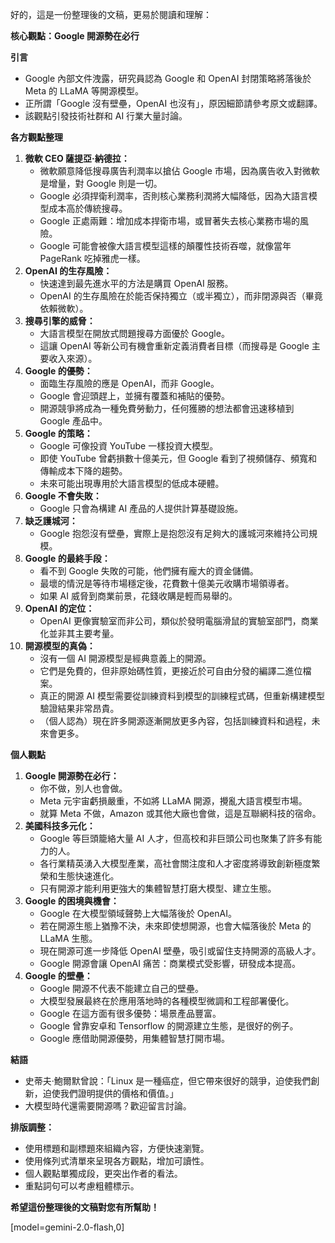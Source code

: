 好的，這是一份整理後的文稿，更易於閱讀和理解：

**核心觀點：Google 開源勢在必行**

**引言**

*   Google 內部文件洩露，研究員認為 Google 和 OpenAI 封閉策略將落後於 Meta 的 LLaMA 等開源模型。
*   正所謂「Google 沒有壁壘，OpenAI 也沒有」，原因細節請參考原文或翻譯。
*   該觀點引發技術社群和 AI 行業大量討論。

**各方觀點整理**

1.  **微軟 CEO 薩提亞·納德拉：**
    *   微軟願意降低搜尋廣告利潤率以搶佔 Google 市場，因為廣告收入對微軟是增量，對 Google 則是一切。
    *   Google 必須捍衛利潤率，否則核心業務利潤將大幅降低，因為大語言模型成本高於傳統搜尋。
    *   Google 正處兩難：增加成本捍衛市場，或冒著失去核心業務市場的風險。
    *   Google 可能會被像大語言模型這樣的顛覆性技術吞噬，就像當年 PageRank 吃掉雅虎一樣。
2.  **OpenAI 的生存風險：**
    *   快速達到最先進水平的方法是購買 OpenAI 服務。
    *   OpenAI 的生存風險在於能否保持獨立（或半獨立），而非閉源與否（畢竟依賴微軟）。
3.  **搜尋引擎的威脅：**
    *   大語言模型在開放式問題搜尋方面優於 Google。
    *   這讓 OpenAI 等新公司有機會重新定義消費者目標（而搜尋是 Google 主要收入來源）。
4.  **Google 的優勢：**
    *   面臨生存風險的應是 OpenAI，而非 Google。
    *   Google 會迎頭趕上，並擁有覆蓋和補貼的優勢。
    *   開源競爭將成為一種免費勞動力，任何獲勝的想法都會迅速移植到 Google 產品中。
5.  **Google 的策略：**
    *   Google 可像投資 YouTube 一樣投資大模型。
    *   即使 YouTube 曾虧損數十億美元，但 Google 看到了視頻儲存、頻寬和傳輸成本下降的趨勢。
    *   未來可能出現專用於大語言模型的低成本硬體。
6.  **Google 不會失敗：**
    *   Google 只會為構建 AI 產品的人提供計算基礎設施。
7.  **缺乏護城河：**
    *   Google 抱怨沒有壁壘，實際上是抱怨沒有足夠大的護城河來維持公司規模。
8.  **Google 的最終手段：**
    *   看不到 Google 失敗的可能，他們擁有龐大的資金儲備。
    *   最壞的情況是等待市場穩定後，花費數十億美元收購市場領導者。
    *   如果 AI 威脅到商業前景，花錢收購是輕而易舉的。
9.  **OpenAI 的定位：**
    *   OpenAI 更像實驗室而非公司，類似於發明電腦滑鼠的實驗室部門，商業化並非其主要考量。
10. **開源模型的真偽：**
    *   沒有一個 AI 開源模型是經典意義上的開源。
    *   它們是免費的，但非原始碼性質，更接近於可自由分發的編譯二進位檔案。
    *   真正的開源 AI 模型需要從訓練資料到模型的訓練程式碼，但重新構建模型驗證結果非常昂貴。
    *   （個人認為）現在許多開源逐漸開放更多內容，包括訓練資料和過程，未來會更多。

**個人觀點**

1.  **Google 開源勢在必行：**
    *   你不做，別人也會做。
    *   Meta 元宇宙虧損嚴重，不如將 LLaMA 開源，攪亂大語言模型市場。
    *   就算 Meta 不做，Amazon 或其他大廠也會做，這是互聯網科技的宿命。
2.  **美國科技多元化：**
    *   Google 等巨頭籠絡大量 AI 人才，但高校和非巨頭公司也聚集了許多有能力的人。
    *   各行業精英湧入大模型產業，高社會關注度和人才密度將導致創新極度繁榮和生態快速進化。
    *   只有開源才能利用更強大的集體智慧打磨大模型、建立生態。
3.  **Google 的困境與機會：**
    *   Google 在大模型領域聲勢上大幅落後於 OpenAI。
    *   若在開源生態上猶豫不決，未來即使想開源，也會大幅落後於 Meta 的 LLaMA 生態。
    *   現在開源可進一步降低 OpenAI 壁壘，吸引或留住支持開源的高級人才。
    *   Google 開源會讓 OpenAI 痛苦：商業模式受影響，研發成本提高。
4.  **Google 的壁壘：**
    *   Google 開源不代表不能建立自己的壁壘。
    *   大模型發展最終在於應用落地時的各種模型微調和工程部署優化。
    *   Google 在這方面有很多優勢：場景產品豐富。
    *   Google 曾靠安卓和 Tensorflow 的開源建立生態，是很好的例子。
    *   Google 應借助開源優勢，用集體智慧打開市場。

**結語**

*   史蒂夫·鮑爾默曾說：「Linux 是一種癌症，但它帶來很好的競爭，迫使我們創新，迫使我們證明提供的價格和價值。」
*   大模型時代還需要開源嗎？歡迎留言討論。

**排版調整：**

*   使用標題和副標題來組織內容，方便快速瀏覽。
*   使用條列式清單來呈現各方觀點，增加可讀性。
*   個人觀點單獨成段，更突出作者的看法。
*   重點詞句可以考慮粗體標示。

**希望這份整理後的文稿對您有所幫助！**

[model=gemini-2.0-flash,0]
